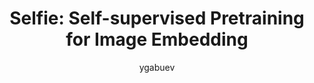 ---
layout: post

author: ygabuev
title:  "Selfie: Self-supervised Pretraining for Image Embedding"
presentation: "/assets/selfie.pdf"
categories: Deep_Learning Computer_Vision Self_Supervised
comments: true
---